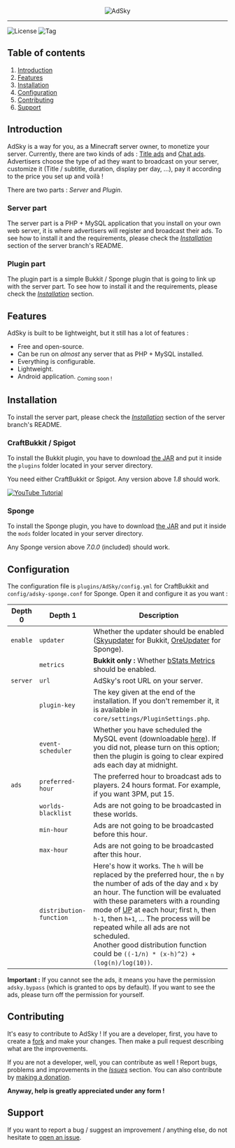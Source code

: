 <div align="center">

![AdSky](https://i.imgur.com/iXDw1o9.png)

</div>

----------

![License](https://img.shields.io/github/license/Skyost/AdSky.svg?style=flat-square)
![Tag](https://img.shields.io/github/tag/Skyost/AdSky.svg?style=flat-square)

## Table of contents
 1. [Introduction](#introduction)
 2. [Features](#features)
 3. [Installation](#installation)
 4. [Configuration](#configuration)
 5. [Contributing](#contributing)
 6. [Support](#support)

## Introduction
AdSky is a way for you, as a Minecraft server owner, to monetize your server. Currently, there are two kinds of ads : [Title ads](https://github.com/Skyost/AdSky/blob/server/assets/img/previews/preview-0.png) and [Chat ads](https://github.com/Skyost/AdSky/blob/server/assets/img/previews/preview-1.png). Advertisers choose the type of ad they want to broadcast on your server, customize it (Title / subtitle, duration, display per day, ...), pay it according to the price you set up and voilà !

There are two parts : *Server* and *Plugin*.

### Server part
The server part is a PHP + MySQL application that you install on your own web server, it is where advertisers will register and broadcast their ads. To see how to install it and the requirements, please check the [*Installation*](https://github.com/Skyost/AdSky/tree/server#installation) section of the server branch's README.

### Plugin part
The plugin part is a simple Bukkit / Sponge plugin that is going to link up with the server part. To see how to install it and the requirements, please check the [*Installation*](#installation) section.

## Features
AdSky is built to be lightweight, but it still has a lot of features :

 - Free and open-source.
 - Can be run on *almost* any server that as PHP + MySQL installed.
 - Everything is configurable.
 - Lightweight.
 - Android application. <sub>Coming soon !</sub>

## Installation

To install the server part, please check the [*Installation*](https://github.com/Skyost/AdSky#installation) section of the server branch's README.

### CraftBukkit / Spigot

To install the Bukkit plugin, you have to download [the JAR](https://dev.bukkit.org/projects/adsky/files) and put it inside the `plugins` folder located in your server directory.

You need either CraftBukkit or Spigot. Any version above _1.8_ should work.

[![YouTube Tutorial](https://img.youtube.com/vi/MlggG9q8t_Y/0.jpg)](https://www.youtube.com/watch?v=MlggG9q8t_Y)

### Sponge

To install the Sponge plugin, you have to download [the JAR](https://ore.spongepowered.org/Skyost/AdSky/versions/recommended/download) and put it inside the `mods` folder located in your server directory.

Any Sponge version above _7.0.0_ (included) should work.

## Configuration
The configuration file is `plugins/AdSky/config.yml` for CraftBukkit and `config/adsky-sponge.conf` for Sponge. Open it and configure it as you want :

| Depth 0  | Depth 1                 | Description                                                                                                                                                                                                                                                                                                                                                                                                                                                                                          |
| -------- | ----------------------- | ---------------------------------------------------------------------------------------------------------------------------------------------------------------------------------------------------------------------------------------------------------------------------------------------------------------------------------------------------------------------------------------------------------------------------------------------------------------------------------------------------- |
| `enable` | `updater`               | Whether the updater should be enabled ([Skyupdater](https://www.skyost.eu/skyupdater.txt) for Bukkit, [OreUpdater](https://github.com/Skyost/AdSky/blob/plugin/adsky-sponge/src/main/java/fr/skyost/adsky/sponge/utils/OreUpdater.java) for Sponge).                                                                                                                                                                                                                                                 |
|          | `metrics`               | **Bukkit only :** Whether [bStats Metrics](https://bstats.org/) should be enabled.                                                                                                                                                                                                                                                                                                                                                                                                                   |
| `server` | `url`                   | AdSky's root URL on your server.                                                                                                                                                                                                                                                                                                                                                                                                                                                                     |
|          | `plugin-key`            | The key given at the end of the installation. If you don't remember it, it is available in `core/settings/PluginSettings.php`.                                                                                                                                                                                                                                                                                                                                                                       |
|          | `event-scheduler`       | Whether you have scheduled the MySQL event (downloadable [here](https://github.com/Skyost/AdSky/blob/server/install/sql/clearExpiredAds.sql)). If you did not, please turn on this option; then the plugin is going to clear expired ads each day at midnight.                                                                                                                                                                                                                                       |
| `ads`    | `preferred-hour`        | The preferred hour to broadcast ads to players. 24 hours format. For example, if you want 3PM, put 15.                                                                                                                                                                                                                                                                                                                                                                                               |
|          | `worlds-blacklist`      | Ads are not going to be broadcasted in these worlds.                                                                                                                                                                                                                                                                                                                                                                                                                                                 |
|          | `min-hour`              | Ads are not going to be broadcasted before this hour.                                                                                                                                                                                                                                                                                                                                                                                                                                                |
|          | `max-hour`              | Ads are not going to be broadcasted after this hour.                                                                                                                                                                                                                                                                                                                                                                                                                                                 |
|          | `distribution-function` | Here's how it works. The `h` will be replaced by the preferred hour, the `n` by the number of ads of the day and `x` by an hour. The function will be evaluated with these parameters with a rounding mode of [UP](https://docs.oracle.com/javase/7/docs/api/java/math/RoundingMode.html) at each hour; first `h`, then `h-1`, then `h+1`, ... The process will be repeated while all ads are not scheduled.<br>Another good distribution function could be `((-1/n) * (x-h)^2) + (log(n)/log(10))`. |

**Important :** If you cannot see the ads, it means you have the permission `adsky.bypass` (which is granted to ops by default). If you want to see the ads, please turn off the permission for yourself.

## Contributing
It's easy to contribute to AdSky ! If you are a developer, first, you have to create a [fork](https://github.com/Skyost/AdSky/fork) and make your changes. Then make a pull request describing what are the improvements.

If you are not a developer, well, you can contribute as well ! Report bugs, problems and improvements in the [*Issues*](https://github.com/Skyost/AdSky/issues) section. You can also contribute by [making a donation](https://www.paypal.com/cgi-bin/webscr?hosted_button_id=XLEBVBMQNTXMY&item_name=AdSky&cmd=_s-xclick).

**Anyway, help is greatly appreciated under any form !**

## Support
If you want to report a bug / suggest an improvement / anything else, do not hesitate to [open an issue](https://github.com/Skyost/AdSky/issues/new).
